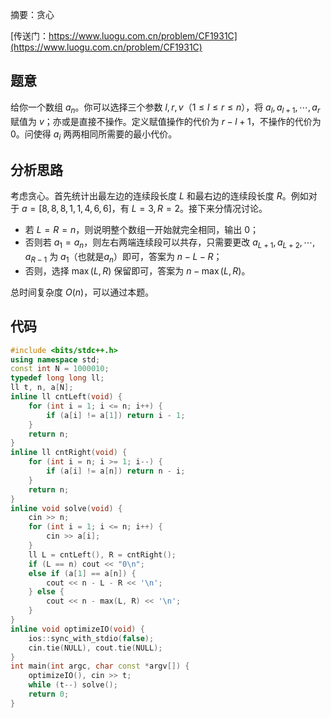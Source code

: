 摘要：贪心

[传送门：https://www.luogu.com.cn/problem/CF1931C](https://www.luogu.com.cn/problem/CF1931C)

## 题意

给你一个数组 $a_n$。你可以选择三个参数 $l, r, v$（$1\leq l \leq r \leq n$），将 $a_l, a_{l + 1}, \cdots, a_r$ 赋值为 $v$；亦或是直接不操作。定义赋值操作的代价为 $r-l+1$，不操作的代价为 $0$。问使得 $a_i$ 两两相同所需要的最小代价。

## 分析思路

考虑贪心。首先统计出最左边的连续段长度 $L$ 和最右边的连续段长度 $R$。例如对于 $a = [8, 8, 8, 1, 1, 4, 6, 6]$，有 $L = 3, R = 2$。接下来分情况讨论。

- 若 $L = R = n$，则说明整个数组一开始就完全相同，输出 $0$；
- 否则若 $a_1 = a_n$，则左右两端连续段可以共存，只需要更改 $a_{L+1}, a_{L+2}, \cdots, a_{R-1}$ 为 $a_1$（也就是$a_n$）即可，答案为 $n - L - R$；
- 否则，选择 $\max(L, R)$ 保留即可，答案为 $n - \max(L, R)$。

总时间复杂度 $O\left(n\right)$，可以通过本题。

## 代码

```cpp
#include <bits/stdc++.h>
using namespace std;
const int N = 1000010;
typedef long long ll;
ll t, n, a[N];
inline ll cntLeft(void) {
    for (int i = 1; i <= n; i++) {
        if (a[i] != a[1]) return i - 1;
    }
    return n;
}
inline ll cntRight(void) {
    for (int i = n; i >= 1; i--) {
        if (a[i] != a[n]) return n - i;
    }
    return n;
}
inline void solve(void) {
    cin >> n;
    for (int i = 1; i <= n; i++) {
        cin >> a[i];
    }
    ll L = cntLeft(), R = cntRight();
    if (L == n) cout << "0\n";
    else if (a[1] == a[n]) {
        cout << n - L - R << '\n';
    } else {
        cout << n - max(L, R) << '\n';
    }
}
inline void optimizeIO(void) {
    ios::sync_with_stdio(false);
    cin.tie(NULL), cout.tie(NULL);
}
int main(int argc, char const *argv[]) {
    optimizeIO(), cin >> t;
    while (t--) solve();
    return 0;
}

```
